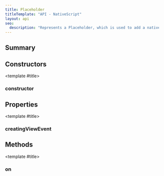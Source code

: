 ```yaml
---
title: Placeholder
titleTemplate: "API - NativeScript"
layout: api
seo:
  description: "Represents a Placeholder, which is used to add a native view to the visual tree."
---
```


<!-- This page is auto generated, do not edit manually. -->
<!-- Run "yarn generate:api-docs" to regenerate -->

<script setup lang="ts">
  import { provide } from "vue";
  import API_DATA from "./Placeholder.data.json";
  
  provide('API_DATA', API_DATA);
</script>

<APIRefHierarchy v-once />

<APIRefComment commentBase64="eyJibG9ja1RhZ3MiOltdLCJtb2RpZmllclRhZ3MiOnt9LCJzdW1tYXJ5IjpbeyJraW5kIjoidGV4dCIsInRleHQiOiJSZXByZXNlbnRzIGEgUGxhY2Vob2xkZXIsIHdoaWNoIGlzIHVzZWQgdG8gYWRkIGEgbmF0aXZlIHZpZXcgdG8gdGhlIHZpc3VhbCB0cmVlLiJ9XX0=" v-once />

## <Heading ignore>Summary</Heading>

<APIRefSummary v-once />

## Constructors

<div class="">

<APIRef for="16466" v-once>

<template #title>

### constructor

</template>

</APIRef>

</div>

## Properties

<div class="isPublic isStatic">

<APIRef for="16401" v-once>

<template #title>

### creatingViewEvent

</template>

</APIRef>

</div>

## Methods

<div class="">

<APIRef for="16468" v-once>

<template #title>

### on

</template>

</APIRef>

</div>
